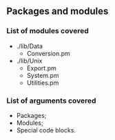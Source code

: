 ## Packages and modules

### List of modules covered

* ./lib/Data
  * Conversion.pm
* ./lib/Unix
  * Export.pm
  * System.pm
  * Utilities.pm

### List of arguments covered
* Packages;
* Modules;
* Special code blocks.
